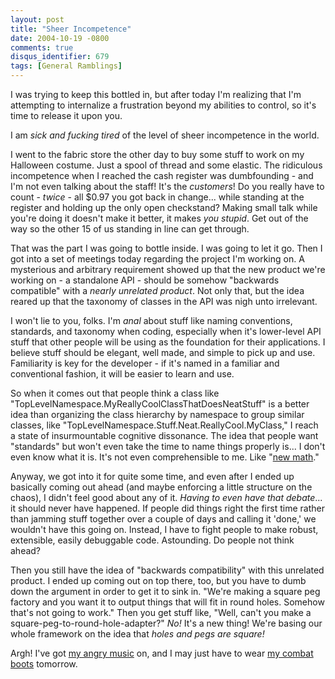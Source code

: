 ```yaml
---
layout: post
title: "Sheer Incompetence"
date: 2004-10-19 -0800
comments: true
disqus_identifier: 679
tags: [General Ramblings]
---
```

I was trying to keep this bottled in, but after today I'm realizing that
I'm attempting to internalize a frustration beyond my abilities to
control, so it's time to release it upon you.
 
 I am *sick and fucking tired* of the level of sheer incompetence in the
world.
 
 I went to the fabric store the other day to buy some stuff to work on
my Halloween costume. Just a spool of thread and some elastic. The
ridiculous incompetence when I reached the cash register was
dumbfounding - and I'm not even talking about the staff! It's the
*customers*! Do you really have to count - *twice* - all \$0.97 you got
back in change... while standing at the register and holding up the only
open checkstand? Making small talk while you're doing it doesn't make it
better, it makes *you stupid*. Get out of the way so the other 15 of us
standing in line can get through.
 
 That was the part I was going to bottle inside. I was going to let it
go. Then I got into a set of meetings today regarding the project I'm
working on. A mysterious and arbitrary requirement showed up that the
new product we're working on - a standalone API - should be somehow
"backwards compatible" with a *nearly unrelated product*. Not only that,
but the idea reared up that the taxonomy of classes in the API was nigh
unto irrelevant.
 
 I won't lie to you, folks. I'm *anal* about stuff like naming
conventions, standards, and taxonomy when coding, especially when it's
lower-level API stuff that other people will be using as the foundation
for their applications. I believe stuff should be elegant, well made,
and simple to pick up and use. Familiarity is key for the developer - if
it's named in a familiar and conventional fashion, it will be easier to
learn and use.
 
 So when it comes out that people think a class like
"TopLevelNamespace.MyReallyCoolClassThatDoesNeatStuff" is a better idea
than organizing the class hierarchy by namespace to group similar
classes, like "TopLevelNamespace.Stuff.Neat.ReallyCool.MyClass," I reach
a state of insurmountable cognitive dissonance. The idea that people
want "standards" but won't even take the time to name things properly
is... I don't even know what it is. It's not even comprehensible to me.
Like "[new math](http://www.straightdope.com/mailbag/mnewmath.html)."
 
 Anyway, we got into it for quite some time, and even after I ended up
basically coming out ahead (and maybe enforcing a little structure on
the chaos), I didn't feel good about any of it. *Having to even have
that debate*... it should never have happened. If people did things
right the first time rather than jamming stuff together over a couple of
days and calling it 'done,' we wouldn't have this going on. Instead, I
have to fight people to make robust, extensible, easily debuggable code.
Astounding. Do people not think ahead?
 
 Then you still have the idea of "backwards compatibility" with this
unrelated product. I ended up coming out on top there, too, but you have
to dumb down the argument in order to get it to sink in. "We're making a
square peg factory and you want it to output things that will fit in
round holes. Somehow that's not going to work." Then you get stuff like,
"Well, can't you make a square-peg-to-round-hole-adapter?" *No!* It's a
new thing! We're basing our whole framework on the idea that *holes and
pegs are square!*
 
 Argh! I've got [my angry
music](http://www.amazon.com/exec/obidos/ASIN/B00000JCB2/mhsvortex) on,
and I may just have to wear [my combat
boots](http://www.amazon.com/exec/obidos/ASIN/B0002ZYRA2/mhsvortex)
tomorrow.
